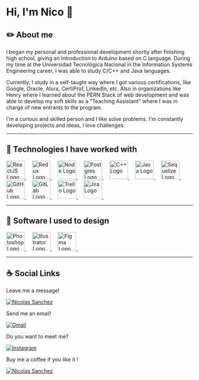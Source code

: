 # Hi, I'm Nico 👋

## ✏️ About me
I began my personal and professional development shortly after finishing high school, giving an Introduction to Arduino based on C language. During my time at the Universidad Tecnológica Nacional in the Information Systems Engineering career, I was able to study C/C++ and Java languages.

Currently, I study in a self-taught way where I got various certifications, like Google, Oracle, Alura, CertiProf, LinkedIn, etc. Also in organizations like Henry where I learned about the PERN Stack of web development and was able to develop my soft skills as a "Teaching Assistant" where I was in charge of new entrants to the program.

I'm a curious and skilled person and I like solve problems. I'm constantly developing projects and ideas, I love challenges.

***

## 🚀 Technologies I have worked with 

<a href="https://reactjs.org/">
  <img height="50" title="ReactJS" alt="ReactJS Logo" src="https://upload.wikimedia.org/wikipedia/commons/thumb/a/a7/React-icon.svg/512px-React-icon.svg.png?20220125121207">
</a> &#xa0; &#xa0;
<a href="https://es.redux.js.org/">
  <img height="50" title="Redux" alt="Redux Logo" src="https://i.postimg.cc/MpXsjMDR/5848309bcef1014c0b5e4a9a.png">
</a> &#xa0; &#xa0;
<a href="https://nodejs.org/">
  <img height="50" title="NodeJS" alt="Node Logo" src="https://i.postimg.cc/6qVkgJZK/kisspng-web-development-node-js-socket-io-javascript-netwo-modernization-5adab8119da748-395557261524.png">
</a> &#xa0; &#xa0;
<a href="https://www.postgresql.org/">
  <img height="50" title="Postgres" alt="Postgres Logo" src="https://i.postimg.cc/xjtyyjqP/584815fdcef1014c0b5e497a.png">
</a> &#xa0; &#xa0;
<a href="#">
  <img  height="50" title="C++" alt="C++ Logo" src="https://upload.wikimedia.org/wikipedia/commons/thumb/1/18/ISO_C%2B%2B_Logo.svg/306px-ISO_C%2B%2B_Logo.svg.png">
</a> &#xa0; &#xa0;
<a href="https://www.java.com/">
  <img height="50" title="Java" alt="Java Logo" src="https://www.manualweb.net/img/logos/java.png">
</a> &#xa0; &#xa0;
<a href="https://sequelize.org/">
  <img height="50" title="Sequelize" alt="Sequelize Logo" src="https://seeklogo.com/images/S/sequelize-logo-9A5075DB9F-seeklogo.com.png">
</a> &#xa0; &#xa0;
<a href="https://github.com/">
  <img height="50" title="GitHub" alt="GitHub Logo" src="https://cdn-icons-png.flaticon.com/512/25/25231.png">
</a> &#xa0; &#xa0;
<a href="https://about.gitlab.com/">
  <img height="50" title="GitLab" alt="GitLab Logo" src="https://i.postimg.cc/x82fXSVJ/5847f997cef1014c0b5e48c1.png">
</a> &#xa0; &#xa0;
<a href="https://trello.com/">
  <img height="50" title="Trello" alt="Trello Logo" src="https://i.postimg.cc/JnJ77zvC/58482beecef1014c0b5e4a36.png">
</a> &#xa0; &#xa0;
<a href="https://www.atlassian.com/software/jira">
  <img height="50" title="Jira" alt="Jira Logo" src="https://cdn.icon-icons.com/icons2/2699/PNG/512/atlassian_jira_logo_icon_170511.png">
</a> &#xa0; &#xa0;

***

## 🎨 Software I used to design

<a href="https://www.adobe.com/ar/products/photoshop.html">
  <img height="50" title="Photoshop" alt="Photoshop Logo" src="https://upload.wikimedia.org/wikipedia/commons/thumb/a/af/Adobe_Photoshop_CC_icon.svg/120px-Adobe_Photoshop_CC_icon.svg.png">
</a> &#xa0; &#xa0;
<a href="https://www.adobe.com/ar/products/illustrator.html">
  <img height="50" title="Illustrator" alt="Illustrator Logo" src="https://logodownload.org/wp-content/uploads/2017/04/adobe-Illustrator-logo-1-1.png">
</a> &#xa0; &#xa0;
<a href="https://www.figma.com/">
  <img height="50" title="Figma" alt="Figma Logo" src="https://upload.wikimedia.org/wikipedia/commons/thumb/3/33/Figma-logo.svg/250px-Figma-logo.svg.png">
</a> &#xa0; &#xa0;


***

## ☕ Social Links

Leave me a message!

[![Nicolas Sanchez](https://img.shields.io/badge/Nicolas_Sanchez-0A66C2?style=for-the-badge&logo=LinkedIn&logoColor=white)](https://www.linkedin.com/in/nirsanchez/)

Send me an email!

[![Gmail](https://img.shields.io/badge/Gmail-EA4335?style=for-the-badge&logo=gmail&logoColor=white)](mailto:nicosanchez673@gmail.com)

Do you want to meet me?

[![Instagram](https://img.shields.io/badge/Instagram-E4405F?style=for-the-badge&logo=instagram&logoColor=white)](https://www.instagram.com/nicosanchez2497)

Buy me a coffee if you like it !

[![Nicolas Sanchez](https://img.shields.io/badge/Nicolas_Sanchez-00457C?style=for-the-badge&logo=PayPal&logoColor=white)](https://paypal.me/Niffxd22?country.x=AR&locale.x=es_XC)

